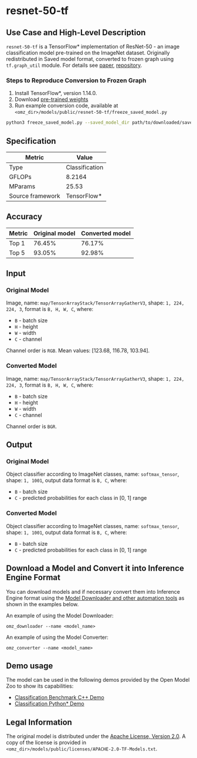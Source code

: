 # resnet-50-tf

## Use Case and High-Level Description

`resnet-50-tf` is a TensorFlow\* implementation of ResNet-50 - an image classification model
pre-trained on the ImageNet dataset. Originally redistributed in Saved model format,
converted to frozen graph using `tf.graph_util` module.
For details see [paper](https://arxiv.org/abs/1512.03385),
[repository](https://github.com/tensorflow/models/tree/v2.2.0/official/r1/resnet).

### Steps to Reproduce Conversion to Frozen Graph

1. Install TensorFlow\*, version 1.14.0.
2. Download [pre-trained weights](http://download.tensorflow.org/models/official/20181001_resnet/savedmodels/resnet_v1_fp32_savedmodel_NHWC_jpg.tar.gz)
3. Run example conversion code, available at `<omz_dir>/models/public/resnet-50-tf/freeze_saved_model.py`
```sh
python3 freeze_saved_model.py --saved_model_dir path/to/downloaded/saved_model --save_file path/to/resulting/frozen_graph.pb
```

## Specification

| Metric            | Value         |
|-------------------|---------------|
| Type              | Classification|
| GFLOPs            | 8.2164        |
| MParams           | 25.53         |
| Source framework  | TensorFlow\*  |

## Accuracy

| Metric | Original model | Converted model |
| ------ | -------------- | --------------- |
| Top 1  | 76.45%          | 76.17%         |
| Top 5  | 93.05%          | 92.98%         |

## Input

### Original Model

Image, name: `map/TensorArrayStack/TensorArrayGatherV3`,  shape: `1, 224, 224, 3`, format is `B, H, W, C`, where:

- `B` - batch size
- `H` - height
- `W` - width
- `C` - channel

Channel order is `RGB`.
Mean values: [123.68, 116.78, 103.94].

### Converted Model

Image, name: `map/TensorArrayStack/TensorArrayGatherV3`,  shape: `1, 224, 224, 3`, format is `B, H, W, C`, where:

- `B` - batch size
- `H` - height
- `W` - width
- `C` - channel

Channel order is `BGR`.

## Output

### Original Model

Object classifier according to ImageNet classes, name: `softmax_tensor`,  shape: `1, 1001`, output data format is `B, C`, where:

- `B` - batch size
- `C` - predicted probabilities for each class in  [0, 1] range

### Converted Model

Object classifier according to ImageNet classes, name: `softmax_tensor`,  shape: `1, 1001`, output data format is `B, C`, where:

- `B` - batch size
- `C` - predicted probabilities for each class in  [0, 1] range

## Download a Model and Convert it into Inference Engine Format

You can download models and if necessary convert them into Inference Engine format using the [Model Downloader and other automation tools](../../../tools/model_tools/README.md) as shown in the examples below.

An example of using the Model Downloader:
```
omz_downloader --name <model_name>
```

An example of using the Model Converter:
```
omz_converter --name <model_name>
```

## Demo usage

The model can be used in the following demos provided by the Open Model Zoo to show its capabilities:

* [Classification Benchmark C++ Demo](../../../demos/classification_benchmark_demo/cpp/README.md)
* [Classification Python\* Demo](../../../demos/classification_demo/python/README.md)

## Legal Information

The original model is distributed under the
[Apache License, Version 2.0](https://raw.githubusercontent.com/tensorflow/models/master/LICENSE).
A copy of the license is provided in `<omz_dir>/models/public/licenses/APACHE-2.0-TF-Models.txt`.
